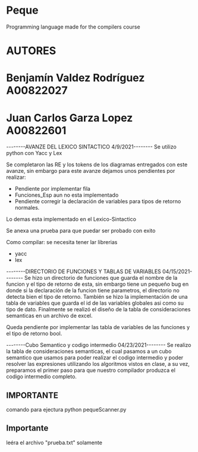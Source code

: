 # Peque
Programming language made for the compilers course
# AUTORES
# Benjamín Valdez Rodríguez A00822027
# Juan Carlos Garza Lopez A00822601

--------AVANZE DEL LEXICO SINTACTICO 4/9/2021--------
Se utilizo python con Yacc y Lex
 
Se completaron las RE y los tokens de los diagramas entregados con este avanze, 
sin embargo para este avanze dejamos unos pendientes por realizar:

* Pendiente por implementar fila
* Funciones_Esp aun no esta implementado
* Pendiente corregir la declaración de variables para tipos de retorno normales.

Lo demas esta implementado en el Lexico-Sintactico

Se anexa una prueba para que puedar ser probado con exito

Como compilar: 
se necesita tener lar librerias
* yacc
* lex

--------DIRECTORIO DE FUNCIONES Y TABLAS DE VARIABLES 04/15/2021--------
Se hizo un directorio de funciones que guarda el nombre de la funcion y el tipo de retorno de esta, sin embargo tiene un pequeño bug en donde si la declaración de la funcion tiene parametros, el directorio no detecta bien el tipo de retorno. 
También se hizo la implementación de una tabla de variables que guarda el id de las variables globales asi como su tipo de dato. Finalmente se realizó el diseño de la tabla de consideraciones semanticas en un archivo de excel.

Queda pendiente por implementar las tabla de variables de las funciones y el tipo de retorno bool.

--------Cubo Semantico y codigo intermedio 04/23/2021--------
Se realizo la tabla de consideraciones semanticas, el cual pasamos a un cubo semantico que usamos para poder realizar el codigo intermedio y poder resolver las expresiones utilizando los algoritmos vistos en clase, a su vez, preparamos el primer paso para que nuestro compilador produzca el codigo intermedio completo.


## IMPORTANTE ##
 comando para ejectura
python pequeScanner.py

## Importante ## 
leéra el archivo "prueba.txt" solamente